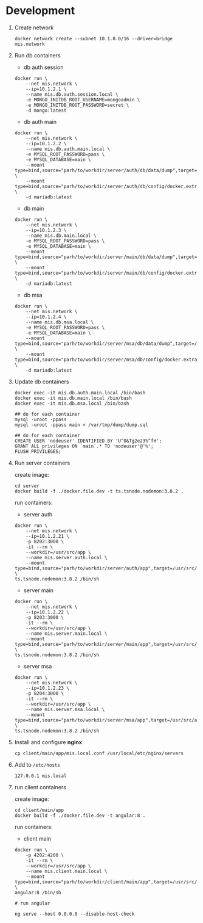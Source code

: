 # Development

1. Create network

	```
	docker network create --subnet 10.1.0.0/16 --driver=bridge mis.network
	```

2. Run db containers

	* db auth session
	
	```
	docker run \
        --net mis.network \
        --ip=10.1.2.1 \
        --name mis.db.auth.session.local \
        -e MONGO_INITDB_ROOT_USERNAME=mongoadmin \
        -e MONGO_INITDB_ROOT_PASSWORD=secret \
        -d mongo:latest
    ```
    
    * db auth main

	```
	docker run \
        --net mis.network \
        --ip=10.1.2.2 \
        --name mis.db.auth.main.local \
        -e MYSQL_ROOT_PASSWORD=pass \
        -e MYSQL_DATABASE=main \
        --mount type=bind,source="parh/to/workdir/server/auth/db/data/dump",target=/var/tmp/dump \
        --mount type=bind,source="parh/to/workdir/server/auth/db/config/docker.extra.cnf",target=/etc/mysql/conf.d/docker.custom.cnf \
        -d mariadb:latest
    ```
    

	* db main

    ```
    docker run \
        --net mis.network \
        --ip=10.1.2.3 \
        --name mis.db.main.local \
        -e MYSQL_ROOT_PASSWORD=pass \
        -e MYSQL_DATABASE=main \
        --mount type=bind,source="parh/to/workdir/server/main/db/data/dump",target=/var/tmp/dump \
        --mount type=bind,source="parh/to/workdir/server/main/db/config/docker.extra.cnf",target=/etc/mysql/conf.d/docker.custom.cnf \
        -d mariadb:latest
    ```

	* db msa

    ```
    docker run \
        --net mis.network \
        --ip=10.1.2.4 \
        --name mis.db.msa.local \
        -e MYSQL_ROOT_PASSWORD=pass \
        -e MYSQL_DATABASE=main \
        --mount type=bind,source="parh/to/workdir/server/msa/db/data/dump",target=/var/tmp/dump \
        --mount type=bind,source="parh/to/workdir/server/msa/db/config/docker.extra.cnf",target=/etc/mysql/conf.d/docker.custom.cnf \
        -d mariadb:latest
    ```

3. Update db containers

    ```
    docker exec -it mis.db.auth.main.local /bin/bash
    docker exec -it mis.db.main.local /bin/bash
    docker exec -it mis.db.msa.local /bin/bash

	## do for each container	
    mysql -uroot -ppass
    mysql -uroot -ppass main < /var/tmp/dump/dump.sql

	## do for each container	
    CREATE USER 'nodeuser' IDENTIFIED BY 'U^O&Tg2e23%^fH';
    GRANT ALL privileges ON `main`.* TO 'nodeuser'@'%';
    FLUSH PRIVILEGES;
    ```


4. Run server containers

	create image:
    
    ```
    cd server
    docker build -f ./docker.file.dev -t ts.tsnode.nodemon:3.8.2 .
    ```

	run containers:

	* server auth
	
	```
	docker run \
        --net mis.network \
        --ip=10.1.2.21 \
        -p 8202:3000 \
        -it --rm \
        --workdir=/usr/src/app \
        --name mis.server.auth.local \
        --mount type=bind,source="parh/to/workdir/server/auth/app",target=/usr/src/app \
    ts.tsnode.nodemon:3.8.2 /bin/sh
    ```

	*  server main

	```
	docker run \
        --net mis.network \
        --ip=10.1.2.22 \
        -p 8203:3000 \
        -it --rm \
        --workdir=/usr/src/app \
        --name mis.server.main.local \
        --mount type=bind,source="parh/to/workdir/server/main/app",target=/usr/src/app \
    ts.tsnode.nodemon:3.8.2 /bin/sh
    ```
	

	* server msa

	```
	docker run \
        --net mis.network \
        --ip=10.1.2.23 \
        -p 8204:3000 \
        -it --rm \
        --workdir=/usr/src/app \
        --name mis.server.msa.local \
        --mount type=bind,source="parh/to/workdir/server/msa/app",target=/usr/src/app \
    ts.tsnode.nodemon:3.8.2 /bin/sh
    ```


5. Install and configure **nginx**

	```
	cp client/main/app/mis.local.conf /usr/local/etc/nginx/servers
	```


6. Add to `/etc/hosts`

	```	    
    127.0.0.1 mis.local
    ```

   
7. run client containers

	create image:
	
	```
    cd client/main/app
    docker build -f ./docker.file.dev -t angular:8 .
    ```
	
	run containers:

	* client main

    ```
    docker run \
        -p 4202:4200 \
        -it --rm \
        --workdir=/usr/src/app \
        --name mis.client.main.local \
        --mount type=bind,source="parh/to/workdir/client/main/app",target=/usr/src/app \
    angular:8 /bin/sh
    ```	
	```
	# run angular
	
	ng serve --host 0.0.0.0 --disable-host-check
	```

